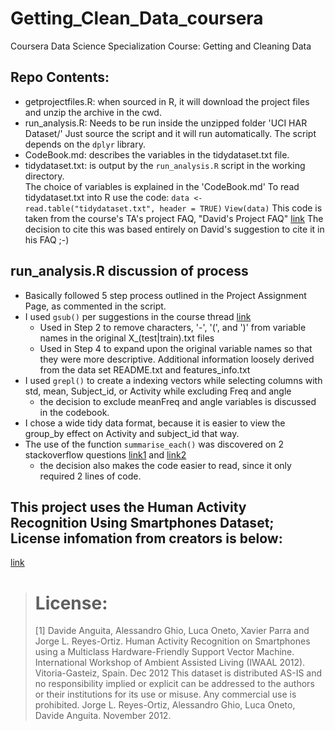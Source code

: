 # Getting_Clean_Data_coursera
Coursera Data Science Specialization Course: Getting and Cleaning Data

## Repo Contents:
* getprojectfiles.R: when sourced in R, it will download the project files and unzip the archive in the cwd.
* run_analysis.R: Needs to be run inside the unzipped folder 'UCI HAR Dataset/'
    Just source the script and it will run automatically.  The script depends on the `dplyr` library.
* CodeBook.md: describes the variables in the tidydataset.txt file.
* tidydataset.txt: is output by the `run_analysis.R` script in the working directory.  
    The choice of variables is explained in the 'CodeBook.md'
    To read tidydataset.txt into R use the code: 
    `data <- read.table("tidydataset.txt", header = TRUE)`
    `View(data)`
    This code is taken from the course's TA's project FAQ, "David's Project FAQ" [link](https://class.coursera.org/getdata-010/forum/thread?thread_id=49)
    The decision to cite this was based entirely on David's suggestion to cite it in his FAQ ;-)
  
## run_analysis.R discussion of process
* Basically followed 5 step process outlined in the Project Assignment Page, as commented in the script.
* I used `gsub()` per suggestions in the course thread [link](https://class.coursera.org/getdata-010/forum/thread?thread_id=326)
  + Used in Step 2 to remove characters, '-', '(', and ')' from variable names in the original X_(test|train).txt files
  + Used in Step 4 to expand upon the original variable names so that they were more descriptive.
    Additional information loosely derived from the data set README.txt and features_info.txt
* I used `grepl()` to create a indexing vectors while selecting columns with std, mean, Subject_id, or Activity while excluding Freq and angle
  + the decision to exclude meanFreq and angle variables is discussed in the codebook.
* I chose a wide tidy data format, because it is easier to view the group_by effect on Activity and subject_id that way.
* The use of the function `summarise_each()` was discovered on 2 stackoverflow questions [link1](http://stackoverflow.com/questions/21644848/summarizing-multiple-columns-with-dplyr) and [link2](http://stackoverflow.com/questions/21295936/can-dplyr-summarise-over-several-variables-without-listing-each-one)
  + the decision also makes the code easier to read, since it only required 2 lines of code.




## This project uses the Human Activity Recognition Using Smartphones Dataset; License infomation from creators is below:
[link](http://archive.ics.uci.edu/ml/datasets/Human+Activity+Recognition+Using+Smartphones)
> License:
> ========
> [1] Davide Anguita, Alessandro Ghio, Luca Oneto, Xavier Parra and Jorge L. Reyes-Ortiz. Human Activity Recognition on Smartphones using a Multiclass Hardware-Friendly Support Vector Machine. International Workshop of Ambient Assisted Living (IWAAL 2012). Vitoria-Gasteiz, Spain. Dec 2012
> This dataset is distributed AS-IS and no responsibility implied or explicit can be addressed to the authors or their institutions for its use or misuse. Any commercial use is prohibited.
> Jorge L. Reyes-Ortiz, Alessandro Ghio, Luca Oneto, Davide Anguita. November 2012.
